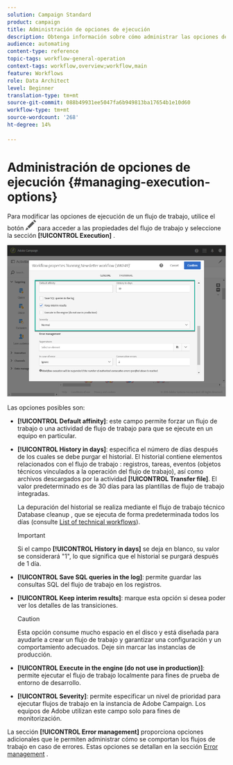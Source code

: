 ```yaml
---
solution: Campaign Standard
product: campaign
title: Administración de opciones de ejecución
description: Obtenga información sobre cómo administrar las opciones de ejecución de flujos de trabajo.
audience: automating
content-type: reference
topic-tags: workflow-general-operation
context-tags: workflow,overview;workflow,main
feature: Workflows
role: Data Architect
level: Beginner
translation-type: tm+mt
source-git-commit: 088b49931ee5047fa6b949813ba17654b1e10d60
workflow-type: tm+mt
source-wordcount: '268'
ht-degree: 14%

---
```



# Administración de opciones de ejecución {#managing-execution-options}

Para modificar las opciones de ejecución de un flujo de trabajo, utilice el botón ![](assets/edit_darkgrey-24px.png) para acceder a las propiedades del flujo de trabajo y seleccione la sección **[!UICONTROL Execution]** .

![](assets/wkf_execution_6.png)

Las opciones posibles son:

* **[!UICONTROL Default affinity]**: este campo permite forzar un flujo de trabajo o una actividad de flujo de trabajo para que se ejecute en un equipo en particular.

* **[!UICONTROL History in days]**: especifica el número de días después de los cuales se debe purgar el historial. El historial contiene elementos relacionados con el flujo de trabajo : registros, tareas, eventos (objetos técnicos vinculados a la operación del flujo de trabajo), así como archivos descargados por la actividad **[!UICONTROL Transfer file]**. El valor predeterminado es de 30 días para las plantillas de flujo de trabajo integradas.

   La depuración del historial se realiza mediante el flujo de trabajo técnico Database cleanup , que se ejecuta de forma predeterminada todos los días (consulte [List of technical workflows](../../administration/using/technical-workflows.md)).

   >[!IMPORTANT]
   >
   >Si el campo **[!UICONTROL History in days]** se deja en blanco, su valor se considerará &quot;1&quot;, lo que significa que el historial se purgará después de 1 día.

* **[!UICONTROL Save SQL queries in the log]**: permite guardar las consultas SQL del flujo de trabajo en los registros.

* **[!UICONTROL Keep interim results]**: marque esta opción si desea poder ver los detalles de las transiciones.

   >[!CAUTION]
   >
   >Esta opción consume mucho espacio en el disco y está diseñada para ayudarle a crear un flujo de trabajo y garantizar una configuración y un comportamiento adecuados. Deje sin marcar las instancias de producción.

* **[!UICONTROL Execute in the engine (do not use in production)]**: permite ejecutar el flujo de trabajo localmente para fines de prueba de entorno de desarrollo.

* **[!UICONTROL Severity]**: permite especificar un nivel de prioridad para ejecutar flujos de trabajo en la instancia de Adobe Campaign. Los equipos de Adobe utilizan este campo solo para fines de monitorización.

La sección **[!UICONTROL Error management]** proporciona opciones adicionales que le permiten administrar cómo se comportan los flujos de trabajo en caso de errores. Estas opciones se detallan en la sección [Error management](../../automating/using/monitoring-workflow-execution.md#error-management) .
